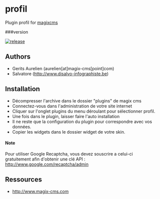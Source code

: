 # profil
Plugin profil for [magixcms](http://www.magix-cms.com)

###version 

[![release](https://img.shields.io/github/release/magix-cms/profil.svg)](https://github.com/magix-cms/profil/releases/latest)

Authors
-------

* Gerits Aurelien (aurelien[at]magix-cms[point]com)
* Salvatore (http://www.disalvo-infographiste.be)

## Installation
 * Décompresser l'archive dans le dossier "plugins" de magix cms
 * Connectez-vous dans l'administration de votre site internet
 * Cliquer sur l'onglet plugins du menu déroulant pour sélectionner profil.
 * Une fois dans le plugin, laisser faire l'auto installation
 * Il ne reste que la configuration du plugin pour correspondre avec vos données.
 * Copier les widgets dans le dossier widget de votre skin.
#### Note
 Pour utiliser Google Recaptcha, vous devez souscrire a celui-ci gratuitement afin d'obtenir une clé API : http://www.google.com/recaptcha/admin
 
 Ressources
  -----
   * http://www.magix-cms.com